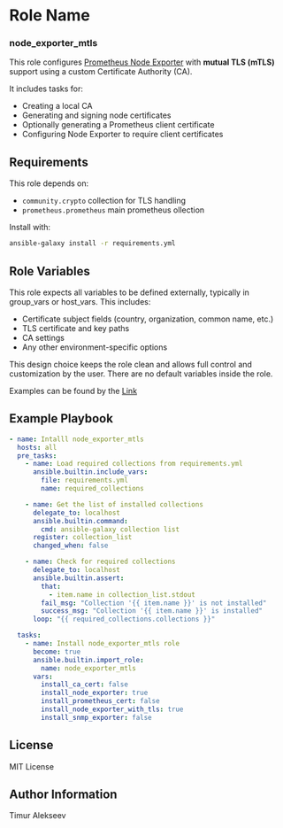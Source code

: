 Role Name
=========
### **node_exporter_mtls**
This role configures [Prometheus Node Exporter](https://github.com/prometheus/node_exporter) with **mutual TLS (mTLS)** support using a custom Certificate Authority (CA).

It includes tasks for:

- Creating a local CA
- Generating and signing node certificates
- Optionally generating a Prometheus client certificate
- Configuring Node Exporter to require client certificates

Requirements
------------

This role depends on:

- `community.crypto` collection for TLS handling
- `prometheus.prometheus` main prometheus ollection

Install with:

```bash
ansible-galaxy install -r requirements.yml
```

Role Variables
--------------

This role expects all variables to be defined externally, typically in group_vars or host_vars. This includes:
- Certificate subject fields (country, organization, common name, etc.)
- TLS certificate and key paths
- CA settings
- Any other environment-specific options

This design choice keeps the role clean and allows full control and customization by the user. There are no default variables inside the role.

Examples can be found by the [Link](https://github.com/Timych84/ansible_node_exporter/tree/master/inventory)


Example Playbook
----------------

```yaml
- name: Intalll node_exporter_mtls
  hosts: all
  pre_tasks:
    - name: Load required collections from requirements.yml
      ansible.builtin.include_vars:
        file: requirements.yml
        name: required_collections

    - name: Get the list of installed collections
      delegate_to: localhost
      ansible.builtin.command:
        cmd: ansible-galaxy collection list
      register: collection_list
      changed_when: false

    - name: Check for required collections
      delegate_to: localhost
      ansible.builtin.assert:
        that:
          - item.name in collection_list.stdout
        fail_msg: "Collection '{{ item.name }}' is not installed"
        success_msg: "Collection '{{ item.name }}' is installed"
      loop: "{{ required_collections.collections }}"

  tasks:
    - name: Install node_exporter_mtls role
      become: true
      ansible.builtin.import_role:
        name: node_exporter_mtls
      vars:
        install_ca_cert: false
        install_node_exporter: true
        install_prometheus_cert: false
        install_node_exporter_with_tls: true
        install_snmp_exporter: false
```


License
-------

MIT License

Author Information
------------------

Timur Alekseev
